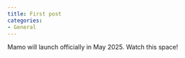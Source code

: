 ```yaml
---
title: First post
categories:
- General
---
```

Mamo will launch officially in May 2025. Watch this space!
